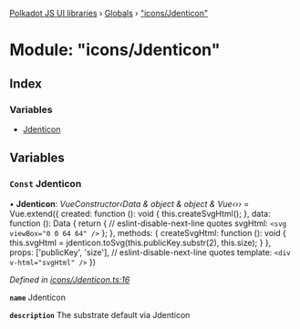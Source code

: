 [Polkadot JS UI libraries](../README.md) › [Globals](../globals.md) › ["icons/Jdenticon"](_icons_jdenticon_.md)

# Module: "icons/Jdenticon"

## Index

### Variables

* [Jdenticon](_icons_jdenticon_.md#const-jdenticon)

## Variables

### `Const` Jdenticon

• **Jdenticon**: *VueConstructor‹Data & object & object & Vue‹››* = Vue.extend({
  created: function (): void {
    this.createSvgHtml();
  },
  data: function (): Data {
    return {
      // eslint-disable-next-line quotes
      svgHtml: `<svg viewBox="0 0 64 64" />`
    };
  },
  methods: {
    createSvgHtml: function (): void {
      this.svgHtml = jdenticon.toSvg(this.publicKey.substr(2), this.size);
    }
  },
  props: ['publicKey', 'size'],
  // eslint-disable-next-line quotes
  template: `<div v-html="svgHtml" />`
})

*Defined in [icons/Jdenticon.ts:16](https://github.com/polkadot-js/ui/blob/b6909b132/packages/vue-identicon/src/icons/Jdenticon.ts#L16)*

**`name`** Jdenticon

**`description`** The substrate default via Jdenticon
